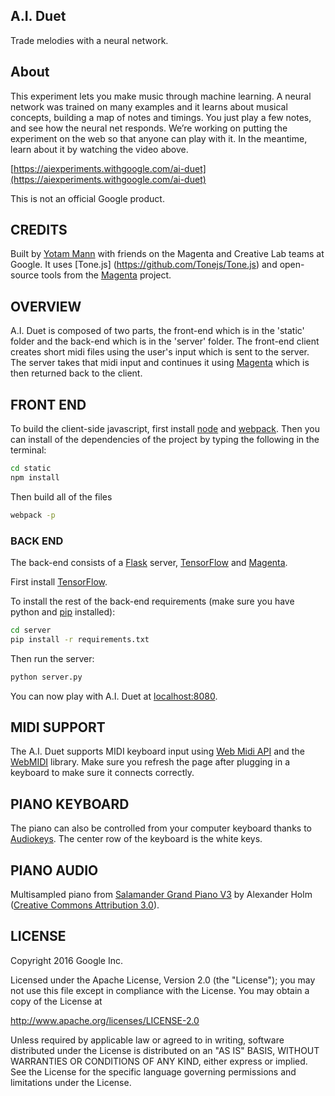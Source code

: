 ## A.I. Duet
Trade melodies with a neural network.

## About

This experiment lets you make music through machine learning. A neural network was trained on many examples and it learns about musical concepts, building a map of notes and timings. You just play a few notes, and see how the neural net responds. We’re working on putting the experiment on the web so that anyone can play with it. In the meantime, learn about it by watching the video above.

[https://aiexperiments.withgoogle.com/ai-duet](https://aiexperiments.withgoogle.com/ai-duet)

This is not an official Google product.

## CREDITS

Built by [Yotam Mann](https://github.com/tambien) with friends on the Magenta and Creative Lab teams at Google. It uses [Tone.js] (https://github.com/Tonejs/Tone.js) and open-source tools from the [Magenta](https://github.com/tensorflow/magenta) project.

## OVERVIEW

A.I. Duet is composed of two parts, the front-end which is in the 'static' folder and the back-end which is in the 'server' folder. The front-end client creates short midi files using the user's input which is sent to the server. The server takes that midi input and continues it using [Magenta](https://github.com/tensorflow/magenta) which is then returned back to the client. 

## FRONT END

To build the client-side javascript, first install [node](https://nodejs.org) and [webpack](https://webpack.github.io/). Then you can install of the dependencies of the project by typing the following in the terminal: 

```bash
cd static
npm install
```

Then build all of the files

```bash
webpack -p
```

### BACK END

The back-end consists of a [Flask](http://flask.pocoo.org/) server, [TensorFlow](https://www.tensorflow.org/) and [Magenta](https://github.com/tensorflow/magenta). 

First install [TensorFlow](https://www.tensorflow.org/versions/master/get_started/os_setup.html). 

To install the rest of the back-end requirements (make sure you have python and [pip](https://pip.pypa.io/en/stable/installing/) installed):

```bash
cd server
pip install -r requirements.txt
```

Then run the server:

```bash
python server.py
```

You can now play with A.I. Duet at [localhost:8080](http://localhost:8080).

## MIDI SUPPORT

The A.I. Duet supports MIDI keyboard input using [Web Midi API](https://webaudio.github.io/web-midi-api/) and the [WebMIDI](https://github.com/cotejp/webmidi) library. Make sure you refresh the page after plugging in a keyboard to make sure it connects correctly. 

## PIANO KEYBOARD

The piano can also be controlled from your computer keyboard thanks to [Audiokeys](https://github.com/kylestetz/AudioKeys). The center row of the keyboard is the white keys.

## PIANO AUDIO

Multisampled piano from [Salamander Grand Piano V3](https://archive.org/details/SalamanderGrandPianoV3) by Alexander Holm ([Creative Commons Attribution 3.0](https://creativecommons.org/licenses/by/3.0/)).

## LICENSE

Copyright 2016 Google Inc.

Licensed under the Apache License, Version 2.0 (the "License");
you may not use this file except in compliance with the License.
You may obtain a copy of the License at

http://www.apache.org/licenses/LICENSE-2.0

Unless required by applicable law or agreed to in writing, software
distributed under the License is distributed on an "AS IS" BASIS,
WITHOUT WARRANTIES OR CONDITIONS OF ANY KIND, either express or implied.
See the License for the specific language governing permissions and
limitations under the License.
